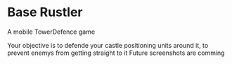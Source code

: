 # Base Rustler
A mobile TowerDefence game

Your objective is to defende your castle positioning units around it, to prevent enemys from getting straight to it
Future screenshots are comming
